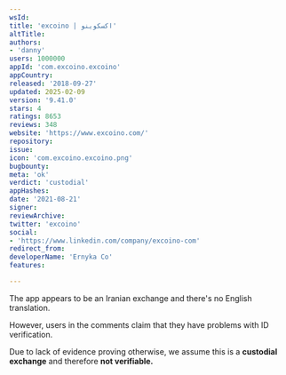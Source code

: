 ```yaml
---
wsId: 
title: 'excoino | اکسکوینو'
altTitle: 
authors:
- 'danny'
users: 1000000
appId: 'com.excoino.excoino'
appCountry: 
released: '2018-09-27'
updated: 2025-02-09
version: '9.41.0'
stars: 4
ratings: 8653
reviews: 348
website: 'https://www.excoino.com/'
repository: 
issue: 
icon: 'com.excoino.excoino.png'
bugbounty: 
meta: 'ok'
verdict: 'custodial'
appHashes: 
date: '2021-08-21'
signer: 
reviewArchive: 
twitter: 'excoino'
social:
- 'https://www.linkedin.com/company/excoino-com'
redirect_from: 
developerName: 'Ernyka Co'
features: 

---
```


The app appears to be an Iranian exchange and there's no English translation.

However, users in the comments claim that they have problems with ID verification.

Due to lack of evidence proving otherwise, we assume this is a **custodial exchange** and therefore **not verifiable.**

